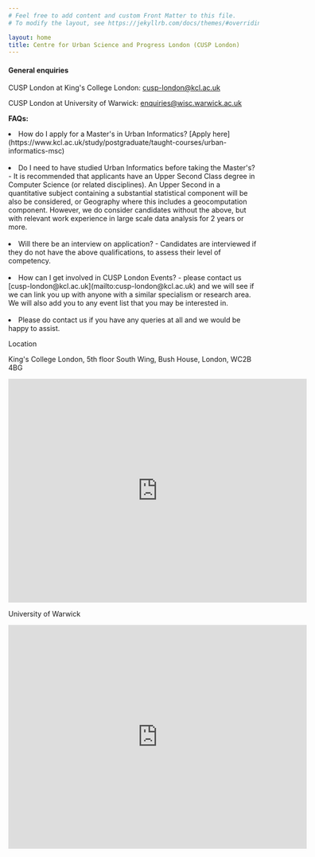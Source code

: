 ```yaml
---
# Feel free to add content and custom Front Matter to this file.
# To modify the layout, see https://jekyllrb.com/docs/themes/#overriding-theme-defaults

layout: home
title: Centre for Urban Science and Progress London (CUSP London)
---
```


#### General enquiries

CUSP London at King's College London: [cusp-london@kcl.ac.uk](mailto:cusp-london@kcl.ac.uk)

CUSP London at University of Warwick: [enquiries@wisc.warwick.ac.uk](mailto:enquiries@wisc.warwick.ac.uk)

**FAQs:**
<p><li>How do I apply for a Master's in Urban Informatics?  [Apply here](https://www.kcl.ac.uk/study/postgraduate/taught-courses/urban-informatics-msc)<br>
 <br> 
<li>Do I need to have studied Urban Informatics before taking the Master's? - It is recommended that applicants have an Upper Second Class degree in Computer Science (or related disciplines). An Upper Second in a quantitative subject containing a substantial statistical component will be also be considered, or Geography where this includes a geocomputation component. However, we do consider candidates without the above, but with relevant work experience in large scale data analysis for 2 years or more.<br>
 <br> 
<li> Will there be an interview on application? - Candidates are interviewed if they do not have the above qualifications, to assess their level of competency.<br>
<br>
<li>How can I get involved in CUSP London Events? - please contact us [cusp-london@kcl.ac.uk](mailto:cusp-london@kcl.ac.uk) and we will see if we can link you up with anyone with a similar specialism or research area.  We will also add you to any event list that you may be interested in.<br>
 <br> 
<li> Please do contact us if you have any queries at all and we would be happy to assist.<p>

  
  
Location <br>

King's College London, 5th floor South Wing, Bush House, London, WC2B 4BG

<iframe src="https://www.google.com/maps/embed?pb=!1m18!1m12!1m3!1d2483.0942755455735!2d-0.11819104866484259!3d51.511486379535874!2m3!1f0!2f0!3f0!3m2!1i1024!2i768!4f13.1!3m3!1m2!1s0x487604b5a3b455dd%3A0xb0643efb7ed0928d!2sKing&#39;s%20College%20London!5e0!3m2!1sen!2suk!4v1589613657664!5m2!1sen!2suk" width="600" height="450" frameborder="0" style="border:0;" allowfullscreen="" aria-hidden="false" tabindex="0">&nbsp;</iframe>

University of Warwick

<iframe src="https://www.google.com/maps/embed?pb=!1m14!1m8!1m3!1d4871.021369095751!2d-1.561857!3d52.379292!3m2!1i1024!2i768!4f13.1!3m3!1m2!1s0x0%3A0xaa928d75708b2b54!2sUniversity%20of%20Warwick!5e0!3m2!1sen!2suk!4v1589613739412!5m2!1sen!2suk" width="600" height="450" frameborder="0" style="border:0;" allowfullscreen="" aria-hidden="false" tabindex="0">&nbsp;</iframe>

